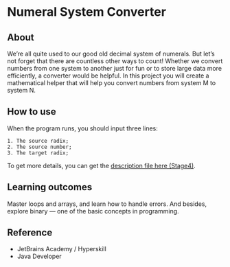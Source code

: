 Numeral System Converter
=============
 
About
-------
We’re all quite used to our good old decimal system of numerals. But let’s not forget that there are countless other ways to count! Whether we convert numbers from one system to another just for fun or to store large data more efficiently, a converter would be helpful. In this project you will create a mathematical helper that will help you convert numbers from system M to system N.

How to use
-----------
When the program runs, you should input three lines:

    1. The source radix;
    2. The source number;
    3. The target radix;

To get more details, you can get the [description file here (Stage4)](https://github.com/rim0703/JetBrains-Academy-Projects/blob/master/Numeral%20System%20Converter/Stages/Numeral%20System%20Converter%20%E2%80%93%20Stage4.pdf).


Learning outcomes
--------
Master loops and arrays, and learn how to handle errors. And besides, explore binary — one of the basic concepts in programming.

Reference 
-----------
 - JetBrains Academy / Hyperskill 
 - Java Developer
